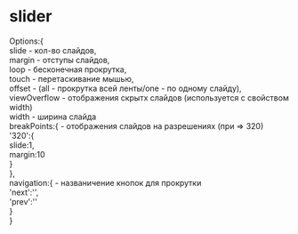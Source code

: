 # slider 

Options:{  
  slide - кол-во слайдов,  
  margin - отступы слайдов,  
  loop - бесконечная прокрутка,  
  touch - перетаскивание мышью,  
  offset - (all - прокрутка всей ленты/one - по одному слайду),  
  viewOverflow - отображения скрытх слайдов (используется с свойством width)  
  width - ширина слайда  
  breakPoints:{ - отображения слайдов на разрешениях (при => 320)  
   '320':{  
      slide:1,  
      margin:10  
   }  
  },  
  navigation:{ - названичение кнопок для прокрутки  
    'next':'',  
    'prev':''  
  }  
}  
